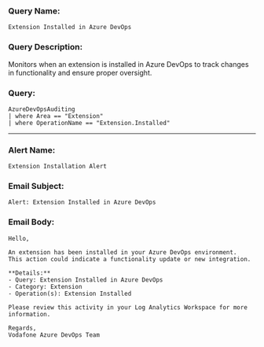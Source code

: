 ### Query Name:  
`Extension Installed in Azure DevOps`

### Query Description:  
Monitors when an extension is installed in Azure DevOps to track changes in functionality and ensure proper oversight.

### Query:  
```kql
AzureDevOpsAuditing
| where Area == "Extension"
| where OperationName == "Extension.Installed"
```

---

### Alert Name:  
`Extension Installation Alert`

### Email Subject:  
`Alert: Extension Installed in Azure DevOps`

### Email Body:  
```
Hello,

An extension has been installed in your Azure DevOps environment.  
This action could indicate a functionality update or new integration.

**Details:**  
- Query: Extension Installed in Azure DevOps  
- Category: Extension  
- Operation(s): Extension Installed

Please review this activity in your Log Analytics Workspace for more information.

Regards,  
Vodafone Azure DevOps Team
```
